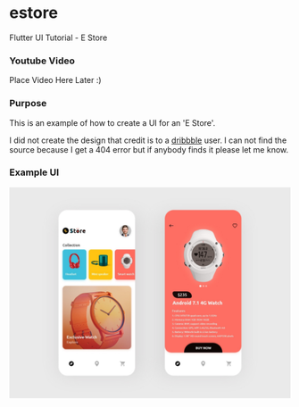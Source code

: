 # estore

Flutter UI Tutorial - E Store

### Youtube Video

Place Video Here Later :)

### Purpose

This is an example of how to create a UI for an 'E Store'.

I did not create the design that credit is to a [dribbble](https://dribbble.com/) user. I can not find the source because I get a 404 error but if anybody finds it please let me know.

### Example UI

![example user interface](example_image_01.jpg)
